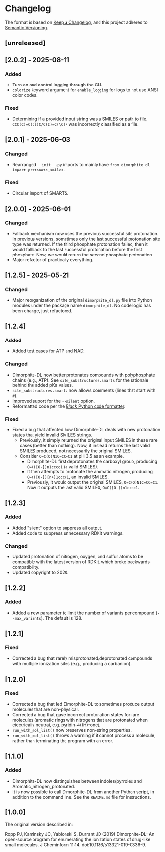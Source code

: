 # Changelog

The format is based on [Keep a Changelog](https://keepachangelog.com/en/1.1.0/), and this project adheres to [Semantic Versioning](https://semver.org/spec/v2.0.0.html).

## [unreleased]

## [2.0.2] - 2025-08-11

### Added

- Turn on and control logging through the CLI.
- `colorize` keyword argument for `enable_logging` for logs to not use ANSI color codes.

### Fixed

- Determining if a provided input string was a SMILES or path to file.
  `CCC(C)=C(Cl)C/C(I)=C(\C)F` was incorrectly classified as a file.

## [2.0.1] - 2025-06-03

### Changed

- Rearranged `__init__.py` imports to mainly have `from dimorphite_dl import protonate_smiles`.

### Fixed

- Circular import of SMARTS.

## [2.0.0] - 2025-06-01

### Changed

- Fallback mechanism now uses the previous successful site protonation.
  In previous versions, sometimes only the last successful protonation site type was returned.
  If the third phosphate protonation failed, then it would fallback to the last successful protonation before the first phosphate.
  Now, we would return the second phosphate protonation.
- Major refactor of practically everything.

## [1.2.5] - 2025-05-21

### Changed

- Major reorganization of the original `dimorphite_dl.py` file into Python modules under the package name `dimorphite_dl`. No code logic has been change, just refactored.

## [1.2.4]

### Added

- Added test cases for ATP and NAD.

### Changed

- Dimorphite-DL now better protonates compounds with polyphosphate chains
  (e.g., ATP). See `site_substructures.smarts` for the rationale behind the
  added pKa values.
- `site_substructures.smarts` now allows comments (lines that start with `#`).
- Improved suport for the `--silent` option.
- Reformatted code per the [*Black* Python code formatter](https://github.com/psf/black).

### Fixed

- Fixed a bug that affected how Dimorphite-DL deals with new protonation
    states that yield invalid SMILES strings.
    - Previously, it simply returned the original input SMILES in these rare
    cases (better than nothing). Now, it instead returns the last valid SMILES
    produced, not necessarily the original SMILES.
    - Consider `O=C(O)N1C=CC=C1` at pH 3.5 as an example.
        - Dimorphite-DL first deprotonates the carboxyl group, producing
      `O=C([O-])n1cccc1` (a valid SMILES).
        - It then attempts to protonate the aromatic nitrogen, producing
      `O=C([O-])[n+]1cccc1`, an invalid SMILES.
        - Previously, it would output the original SMILES, `O=C(O)N1C=CC=C1`. Now
      it outputs the last valid SMILES, `O=C([O-])n1cccc1`.

## [1.2.3]

### Added

- Added "silent" option to suppress all output.
- Added code to suppress unnecessary RDKit warnings.

### Changed

- Updated protonation of nitrogen, oxygen, and sulfur atoms to be compatible
  with the latest version of RDKit, which broke backwards compatibility.
- Updated copyright to 2020.

## [1.2.2]

### Added

- Added a new parameter to limit the number of variants per compound
  (`--max_variants`). The default is 128.

## [1.2.1]

### Fixed

- Corrected a bug that rarely misprotonated/deprotonated compounds with
  multiple ionization sites (e.g., producing a carbanion).

## [1.2.0]

### Fixed

- Corrected a bug that led Dimorphite-DL to sometimes produce output molecules
  that are non-physical.
- Corrected a bug that gave incorrect protonation states for rare molecules
  (aromatic rings with nitrogens that are protonated when electrically
  neutral, e.g. pyridin-4(1H)-one).
- `run_with_mol_list()` now preserves non-string properties.
- `run_with_mol_list()` throws a warning if it cannot process a molecule,
  rather than terminating the program with an error.

## [1.1.0]

### Added

- Dimorphite-DL now distinguishes between indoles/pyrroles and
  Aromatic_nitrogen_protonated.
- It is now possible to call Dimorphite-DL from another Python script, in
  addition to the command line. See the `README.md` file for instructions.

## [1.0.0]

The original version described in:

Ropp PJ, Kaminsky JC, Yablonski S, Durrant JD (2019) Dimorphite-DL: An
open-source program for enumerating the ionization states of drug-like small
molecules. J Cheminform 11:14. doi:10.1186/s13321-019-0336-9.
